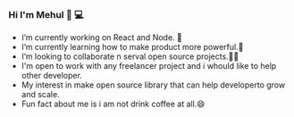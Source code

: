 ### Hi I'm Mehul 👋 💻

- I’m currently working on React and Node. 🔭
- I’m currently learning how to make product more powerful.🤔
- I’m looking to collaborate n serval open source projects.👯💬
- I'm open to work with any freelancer project and i whould like to help other developer.
- My interest in make open source library that can help developerto grow and scale.
- Fun fact about me is i am not drink coffee at all.😄

<!--
**mehuljariwala/mehuljariwala** is a ✨ _special_ ✨ repository because its `README.md` (this file) appears on your GitHub profile.

Here are some ideas to get you started:

- 🔭 I’m currently working on ...
- 🌱 I’m currently learning ...
- 👯 I’m looking to collaborate on ...
- 🤔 I’m looking for help with ...
- 💬 Ask me about ...
- 📫 How to reach me: ...
- 😄 Pronouns: ...
- ⚡ Fun fact: ...
-->
